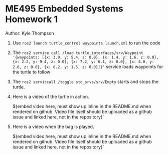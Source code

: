 # ME495 Embedded Systems Homework 1
Author: Kyle Thompson
1. Use `ros2 launch turtle_control waypoints.launch.xml` to run the code
2. The `ros2 service call /load turtle_interfaces/srv/Waypoint '{waypoints: [{x: 3.9, y: 5.4, z: 0.0}, {x: 1.4, y: 1.6, z: 0.0}, {x: 2.2, y: 9.4, z: 0.0}, {x: 7.2, y: 6.1, z: 0.0}, {x: 4.0, y: 2.6, z: 0.0}, {x: 8.2, y: 1.5, z: 0.0}]}'` service loads waypoints for the turtle to follow
3. The `ros2 serviccall /toggle std_srvs/srv/Empty` starts and stops the turtle.
4. Here is a video of the turtle in action.

   ${embed video here, must show up inline in the README.md when rendered on github. Video file itself should be uploaded as a github issue and linked here, not in the repository}`

5. Here is a video when the bag is played.

   ${embed video here, must show up inline in the README.md when rendered on github. Video file itself should be uploaded as a github issue and linked here, not in the repository}`